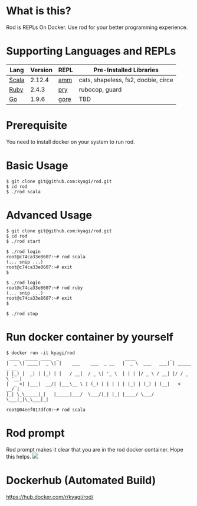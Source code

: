 # What is this?
Rod is REPLs On Docker. Use rod for your better programming experience.

# Supporting Languages and REPLs

| Lang | Version | REPL | Pre-Installed Libraries |
| ----- | -------| ---- | ----------------------------------- |
| [Scala](https://www.scala-lang.org/)  | 2.12.4 | [amm](https://github.com/lihaoyi/Ammonite) | cats, shapeless, fs2, doobie, circe |
| [Ruby](https://www.ruby-lang.org/en/) | 2.4.3  | [pry](https://github.com/pry/pry)  | rubocop, guard |
| [Go](https://golang.org/)             | 1.9.6  | [gore](https://github.com/motemen/gore) | TBD |

# Prerequisite 
You need to install docker on your system to run rod.

# Basic Usage
```
$ git clone git@github.com:kyagi/rod.git
$ cd rod
$ ./rod scala
```

# Advanced Usage
```
$ git clone git@github.com:kyagi/rod.git
$ cd rod
$ ./rod start

$ ./rod login
root@c74ca33e8607:~# rod scala
(... snip ...)
root@c74ca33e8607:~# exit
$

$ ./rod login
root@c74ca33e8607:~# rod ruby
(... snip ...)
root@c74ca33e8607:~# exit
$

$ ./rod stop
```

# Run docker container by yourself
```
$ docker run -it kyagi/rod
 ____  _____ ____  _                         ____             _
|  _ \| ____|  _ \| |    ___    ___  _ __   |  _ \  ___   ___| | _____ _ __
| |_) |  _| | |_) | |   / __|  / _ \| '_ \  | | | |/ _ \ / __| |/ / _ \ '__|
|  _ <| |___|  __/| |___\__ \ | (_) | | | | | |_| | (_) | (__|   <  __/ |
|_| \_\_____|_|   |_____|___/  \___/|_| |_| |____/ \___/ \___|_|\_\___|_|

root@04eef017dfc0:~# rod scala
```

# Rod prompt
Rod prompt makes it clear that you are in the rod docker container. Hope this helps. 
<img src="http://cdn-ak.f.st-hatena.com/images/fotolife/k/kyagi/20180204/20180204122952.png">

# Dockerhub (Automated Build)
https://hub.docker.com/r/kyagi/rod/
